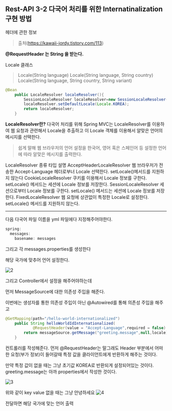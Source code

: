 ## Rest-API 3-2 다국어 처리를 위한 Internatinalization 구현 방법

헤더에 관한 정보

> 출처(https://kawaii-jordy.tistory.com/113)

**@RequestHeader 는 String 을 받는다.**

Locale 클래스
> Locale(String language)
Locale(String language, String country)
Locale(String language, String country, String variant)

```java
@Bean
	public LocaleResolver localeResolver(){
		SessionLocaleResolver localeResolver=new SessionLocaleResolver();
		localeResolver.setDefaultLocale(Locale.KOREA);
		return localeResolver;
	}
```

**LocaleResolver란?**
다국어 처리를 위해 Spring MVC는 LocaleResolver를 이용하여 웹 요청과 관련해서 Locale을 추출하고 이 Locale 객체를 이용해서 알맞은 언어의 메시지를 선택한다.
> 쉽게 말해 웹 브라우저의 언어 설정을 한국어, 영어 혹은 스페인어 등 설정한 언어에 따라 알맞은 메시지를 출력한다.

LocaleResolver 종류
         타입	                                                  설명
AcceptHeaderLocaleResolver	웹 브라우저가 전송한 Accept-Language 헤더로부너 Locale 선택한다. setLocale()메서드를 지원하지 않는다
CookieLocaleResolver	쿠키를 이용해서 Locale 정보를 구한다. setLocale() 메서드는 세션에 Locale 정보를 저장한다.
SessionLocaleResolver	세션으로부터 Locale 정보를 구한다. setLocale() 메서드는 세션에 Locale 정보를 저장한다.
FixedLocaleResolver	웹 요청에 상관없이 특정한 Locale로 설정한다. setLocale() 메서드를 지원하지 않는다.

___

다음 다국어 파일 이름을 yml 파일에다 지정해주어야한다.

```java
spring:
  messages:
    basename: messages
```

그리고 각 messages.properties를 생성한다

해당 국가에 맞추어 언어 설정한다.

![2](https://user-images.githubusercontent.com/113106136/212544940-cc041487-6f3c-4871-8c0a-93bc55db6e5f.png)

그리고 Controller에서 설정을 해주어야하는데

먼저 MessageSource에 대한 의존성 주입을 해준다.

이번에는 생성자를 통한 의존성 주입이 아닌 @Autowired를 통해 의존성 주입을 해주고
```java
@GetMapping(path="/hello-world-internationalized")
    public String helloWorldIdInternationalized(
            @RequestHeader(value = "Accept-Language",required = false) Locale locale){ //Accept-Language라는 헤더값이 포함되지 않았을 경우에는 default locale 값(한국어)을 설정된다
        return messageSource.getMessage("greeting.message",null,locale);
    }
 ```
 
 컨트롤러를 작성해준다. 먼저 @RequestHeader는 말그래도 Header 부분에서 어떠한 요청(부가 정보)이 들어갈때 
 특정 값을 클라이언트에게 반환하게 해주는 것이다.

만약 특정 값이 없을 때는 그냥 초기값 KOREA로 반환되게 설정되어있는 것이다.
greeting.message는 아까 properties에서 작성한 것이다. 

![3](https://user-images.githubusercontent.com/113106136/212545217-c5c3e51f-4c44-4a9d-af18-410ae38f3ed3.png)

위와 같이 key value 없을 때는 그냥 안녕하세요
![4](https://user-images.githubusercontent.com/113106136/212545290-fc162bd0-fb3b-4dd5-a74e-1a6911fc72a7.png)

전달하면 해당 국가에 맞는 언어 출력

